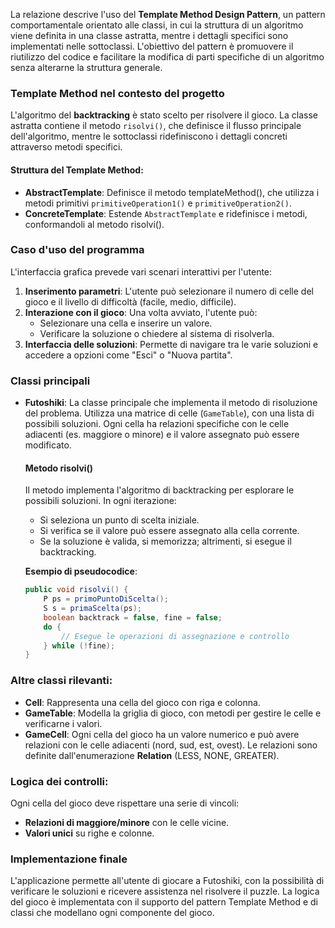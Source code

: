 La relazione descrive l'uso del **Template Method Design Pattern**, un pattern comportamentale orientato alle classi, in cui la struttura di un algoritmo viene definita in una classe astratta, mentre i dettagli specifici sono implementati nelle sottoclassi. L'obiettivo del pattern è promuovere il riutilizzo del codice e facilitare la modifica di parti specifiche di un algoritmo senza alterarne la struttura generale.

### Template Method nel contesto del progetto
L'algoritmo del **backtracking** è stato scelto per risolvere il gioco. La classe astratta contiene il metodo `risolvi()`, che definisce il flusso principale dell'algoritmo, mentre le sottoclassi ridefiniscono i dettagli concreti attraverso metodi specifici.

#### Struttura del Template Method:
- **AbstractTemplate**: Definisce il metodo templateMethod(), che utilizza i metodi primitivi `primitiveOperation1()` e `primitiveOperation2()`.
- **ConcreteTemplate**: Estende `AbstractTemplate` e ridefinisce i metodi, conformandoli al metodo risolvi().

### Caso d'uso del programma
L'interfaccia grafica prevede vari scenari interattivi per l'utente:
1. **Inserimento parametri**: L'utente può selezionare il numero di celle del gioco e il livello di difficoltà (facile, medio, difficile).
2. **Interazione con il gioco**: Una volta avviato, l'utente può:
   - Selezionare una cella e inserire un valore.
   - Verificare la soluzione o chiedere al sistema di risolverla.
3. **Interfaccia delle soluzioni**: Permette di navigare tra le varie soluzioni e accedere a opzioni come "Esci" o "Nuova partita".

### Classi principali
- **Futoshiki**: La classe principale che implementa il metodo di risoluzione del problema. Utilizza una matrice di celle (`GameTable`), con una lista di possibili soluzioni. Ogni cella ha relazioni specifiche con le celle adiacenti (es. maggiore o minore) e il valore assegnato può essere modificato.
  
  #### Metodo risolvi()
  Il metodo implementa l'algoritmo di backtracking per esplorare le possibili soluzioni. In ogni iterazione:
  - Si seleziona un punto di scelta iniziale.
  - Si verifica se il valore può essere assegnato alla cella corrente.
  - Se la soluzione è valida, si memorizza; altrimenti, si esegue il backtracking.
  
  **Esempio di pseudocodice**:
  ```java
  public void risolvi() {
      P ps = primoPuntoDiScelta();
      S s = primaScelta(ps);
      boolean backtrack = false, fine = false;
      do {
          // Esegue le operazioni di assegnazione e controllo
      } while (!fine);
  }
  ```

### Altre classi rilevanti:
- **Cell**: Rappresenta una cella del gioco con riga e colonna.
- **GameTable**: Modella la griglia di gioco, con metodi per gestire le celle e verificarne i valori.
- **GameCell**: Ogni cella del gioco ha un valore numerico e può avere relazioni con le celle adiacenti (nord, sud, est, ovest). Le relazioni sono definite dall'enumerazione **Relation** (LESS, NONE, GREATER).

### Logica dei controlli:
Ogni cella del gioco deve rispettare una serie di vincoli:
- **Relazioni di maggiore/minore** con le celle vicine.
- **Valori unici** su righe e colonne.

### Implementazione finale
L'applicazione permette all'utente di giocare a Futoshiki, con la possibilità di verificare le soluzioni e ricevere assistenza nel risolvere il puzzle. La logica del gioco è implementata con il supporto del pattern Template Method e di classi che modellano ogni componente del gioco.
